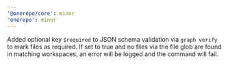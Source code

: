 ```yaml
---
'@onerepo/core': minor
'onerepo': minor
---
```


Added optional key `$required` to JSON schema validation via `graph verify` to mark files as required. If set to true and no files via the file glob are found in matching workspaces, an error will be logged and the command will fail.
